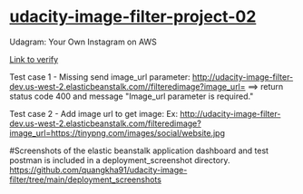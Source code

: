 # [udacity-image-filter-project-02](https://github.com/lqtoan20/udacity-image-filter-project-02#udacity-image-filter-project-02)

Udagram: Your Own Instagram on AWS

[Link to verify](http://udacity-image-filter-dev.us-west-2.elasticbeanstalk.com/)

Test case 1 - Missing send image_url parameter: http://udacity-image-filter-dev.us-west-2.elasticbeanstalk.com//filteredimage?image_url=
==> return status code 400 and message "Image_url parameter is required."

Test case 2 - Add image url to get image: Ex: http://udacity-image-filter-dev.us-west-2.elasticbeanstalk.com/filteredimage?image_url=https://tinypng.com/images/social/website.jpg


#Screenshots of the elastic beanstalk application dashboard and test postman is included in a deployment_screenshot directory.
https://github.com/quangkha91/udacity-image-filter/tree/main/deployment_screenshots
